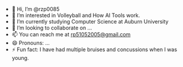 - 👋 Hi, I’m @rzp0085
- 👀 I’m interested in Volleyball and How AI Tools work.
- 🌱 I’m currently studying Computer Science at Auburn University
- 💞️ I’m looking to collaborate on ...
- 📫 You can reach me at rp51052005@gmail.com
- 😄 Pronouns: ...
- ⚡ Fun fact: I have had multiple bruises and concussions when I was young.

<!---
rzp0085/rzp0085 is a ✨ special ✨ repository because its `README.md` (this file) appears on your GitHub profile.
You can click the Preview link to take a look at your changes.
--->
